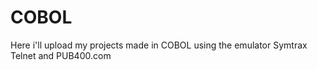 # COBOL
Here i'll upload my projects made in COBOL using the emulator Symtrax Telnet and PUB400.com
